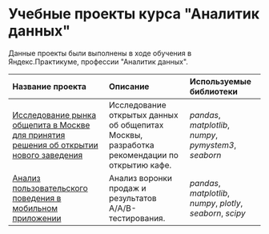 # Учебные проекты курса "Аналитик данных"

Данные проекты были выполнены в ходе обучения в Яндекс.Практикуме, профессии "Аналитик данных".

| Название проекта | Описание | Используемые библиотеки | 
| :---------------------- | :---------------------- | :---------------------- |
| [Исследование рынка общепита в Москве для принятия решения об открытии нового заведения](08_moscow_catering) | Исследование открытых данных об общепитах Москвы, разработка рекомендации по открытию кафе.| *pandas*, *matplotlib*, *numpy*, *pymystem3*, *seaborn* |
| [Анализ пользовательского поведения в мобильном приложении](09_analysis_of_user_behavior) | Анализ воронки продаж и результатов A/A/B-тестирования.| *pandas*, *matplotlib*, *numpy*, *plotly*, *seaborn*, *scipy* |
